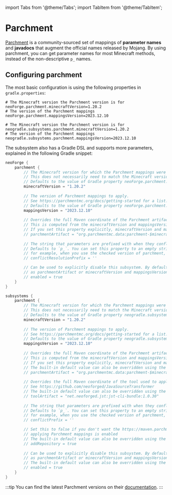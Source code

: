 import Tabs from '@theme/Tabs';
import TabItem from '@theme/TabItem';

# Parchment

[Parchment] is a community-sourced set of mappings of **parameter names** and **javadocs** that augment the official names released by Mojang. By using parchment, you can get parameter names for most Minecraft methods, instead of the non-descriptive `p_` names.

## Configuring parchment

The most basic configuration is using the following properties in `gradle.properties`:

<Tabs defaultValue="mdg">
<TabItem value="mdg" label="ModDevGradle">

```properties
# The Minecraft version the Parchment version is for
neoForge.parchment.minecraftVersion=1.20.2
# The version of the Parchment mappings
neoForge.parchment.mappingsVersion=2023.12.10
```

</TabItem>
<TabItem value="ng" label="NeoGradle">

```properties
# The Minecraft version the Parchment version is for
neogradle.subsystems.parchment.minecraftVersion=1.20.2
# The version of the Parchment mappings
neogradle.subsystems.parchment.mappingsVersion=2023.12.10
```

</TabItem>
</Tabs>

The subsystem also has a Gradle DSL and supports more parameters, explained in the following Gradle snippet:

<Tabs defaultValue="mdg">
<TabItem value="mdg" label="ModDevGradle">

```gradle
neoForge {
    parchment {
        // The Minecraft version for which the Parchment mappings were created.
        // This does not necessarily need to match the Minecraft version your mod targets
        // Defaults to the value of Gradle property neoForge.parchment.minecraftVersion
        minecraftVersion = "1.20.2"
        
        // The version of Parchment mappings to apply.
        // See https://parchmentmc.org/docs/getting-started for a list.
        // Defaults to the value of Gradle property neoForge.parchment.mappingsVersion
        mappingsVersion = "2023.12.10"
        
        // Overrides the full Maven coordinate of the Parchment artifact to use
        // This is computed from the minecraftVersion and mappingsVersion properties by default.
        // If you set this property explicitly, minecraftVersion and mappingsVersion will be ignored.
        // parchmentArtifact = "org.parchmentmc.data:parchment-$minecraftVersion:$mappingsVersion:checked@zip"
        
        // The string that parameters are prefixed with when they conflict with other names inside the method.
        // Defaults to `p_`. You can set this property to an empty string to disable conflict resolution,
        // for example, when you use the checked version of parchment, which already includes prefixes.
        // conflictResolutionPrefix = ''

        // Can be used to explicitly disable this subsystem. By default, it will be enabled automatically as soon
        // as parchmentArtifact or minecraftVersion and mappingsVersion are set.
        // enabled = true
    }
}
```

</TabItem>
<TabItem value="ng" label="NeoGradle">

```gradle
subsystems {
    parchment {
        // The Minecraft version for which the Parchment mappings were created.
        // This does not necessarily need to match the Minecraft version your mod targets
        // Defaults to the value of Gradle property neogradle.subsystems.parchment.minecraftVersion
        minecraftVersion = "1.20.2"
        
        // The version of Parchment mappings to apply.
        // See https://parchmentmc.org/docs/getting-started for a list.
        // Defaults to the value of Gradle property neogradle.subsystems.parchment.mappingsVersion
        mappingsVersion = "2023.12.10"
        
        // Overrides the full Maven coordinate of the Parchment artifact to use
        // This is computed from the minecraftVersion and mappingsVersion properties by default.
        // If you set this property explicitly, minecraftVersion and mappingsVersion will be ignored.
        // The built-in default value can also be overridden using the Gradle property neogradle.subsystems.parchment.parchmentArtifact
        // parchmentArtifact = "org.parchmentmc.data:parchment-$minecraftVersion:$mappingsVersion:checked@zip"
        
        // Overrides the full Maven coordinate of the tool used to apply the Parchment mappings
        // See https://github.com/neoforged/JavaSourceTransformer
        // The built-in default value can also be overridden using the Gradle property neogradle.subsystems.parchment.toolArtifact
        // toolArtifact = "net.neoforged.jst:jst-cli-bundle:1.0.30"
        
        // The string that parameters are prefixed with when they conflict with other names inside the method.
        // Defaults to `p_`. You can set this property to an empty string to disable conflict resolution,
        // for example, when you use the checked version of parchment, which already includes prefixes.
        // conflictPrefix = ''

        // Set this to false if you don't want the https://maven.parchmentmc.org/ repository to be added automatically when
        // applying Parchment mappings is enabled
        // The built-in default value can also be overridden using the Gradle property neogradle.subsystems.parchment.addRepository
        // addRepository = true
        
        // Can be used to explicitly disable this subsystem. By default, it will be enabled automatically as soon
        // as parchmentArtifact or minecraftVersion and mappingsVersion are set.
        // The built-in default value can also be overridden using the Gradle property neogradle.subsystems.parchment.enabled
        // enabled = true
    }
}
```

</TabItem>
</Tabs>

:::tip
You can find the latest Parchment versions on their [documentation](https://parchmentmc.org/docs/getting-started).
:::

[Parchment]: https://parchmentmc.org/
